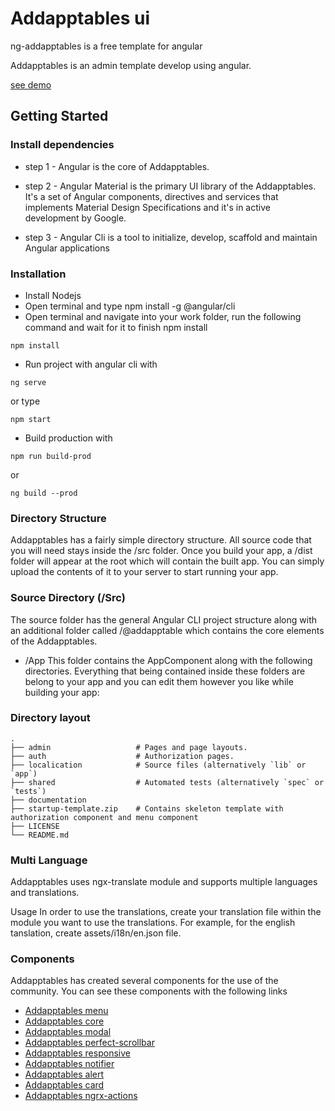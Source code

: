 # Addapptables ui

ng-addapptables is a free template for angular

Addapptables is an admin template develop using angular.

[see demo](http://addapptables.com/admin/dashboard)

## Getting Started

### Install dependencies

- step 1 - Angular is the core of Addapptables.

- step 2 - Angular Material is the primary UI library of the Addapptables. It's a set of Angular components, directives and services that implements Material Design Specifications and it's in active development by Google.

- step 3 - Angular Cli is a tool to initialize, develop, scaffold and maintain Angular applications

### Installation

- Install Nodejs
- Open terminal and type npm install -g @angular/cli
- Open terminal and navigate into your work folder, run the following command and wait for it to finish npm install
```
npm install
```

- Run project with angular cli with
```
ng serve
```
or type
```
npm start
```
- Build production with
```
npm run build-prod
```
or
```
ng build --prod
```

### Directory Structure
Addapptables has a fairly simple directory structure. All source code that you will need stays inside the /src folder. Once you build your app, a /dist folder will appear at the root which will contain the built app. You can simply upload the contents of it to your server to start running your app.

### Source Directory (/Src)
The source folder has the general Angular CLI project structure along with an additional folder called /@addapptable which contains the core elements of the Addapptables.

- /App
This folder contains the AppComponent along with the following directories. Everything that being contained inside these folders are belong to your app and you can edit them however you like while building your app:

### Directory layout
    .
    ├── admin                   # Pages and page layouts.
    ├── auth                    # Authorization pages.
    ├── localication            # Source files (alternatively `lib` or `app`)
    ├── shared                  # Automated tests (alternatively `spec` or `tests`)
    ├── documentation
    ├── startup-template.zip    # Contains skeleton template with authorization component and menu component
    ├── LICENSE
    └── README.md

### Multi Language
Addapptables uses ngx-translate module and supports multiple languages and translations.

Usage
In order to use the translations, create your translation file within the module you want to use the translations.
For example, for the english tanslation, create assets/i18n/en.json file.

### Components
Addapptables has created several components for the use of the community. You can see these components with the following links

- [Addapptables menu](https://github.com/addapptables/menu-admin-ui)
- [Addapptables core](https://github.com/addapptables/core-ui)
- [Addapptables modal](https://github.com/addapptables/modal-ui)
- [Addapptables perfect-scrollbar](https://github.com/addapptables/perfect-scrollbar-ui)
- [Addapptables responsive](https://github.com/addapptables/responsive-ui)
- [Addapptables notifier](https://github.com/addapptables/notifier-ui)
- [Addapptables alert](https://github.com/addapptables/alert-ui)
- [Addapptables card](https://github.com/addapptables/card-ui)
- [Addapptables ngrx-actions](https://github.com/addapptables/ngrx-actions)